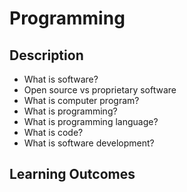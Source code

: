 # Programming

## Description

- What is software?
- Open source vs proprietary software
- What is computer program?
- What is programming?
- What is programming language?
- What is code?
- What is software development?

## Learning Outcomes